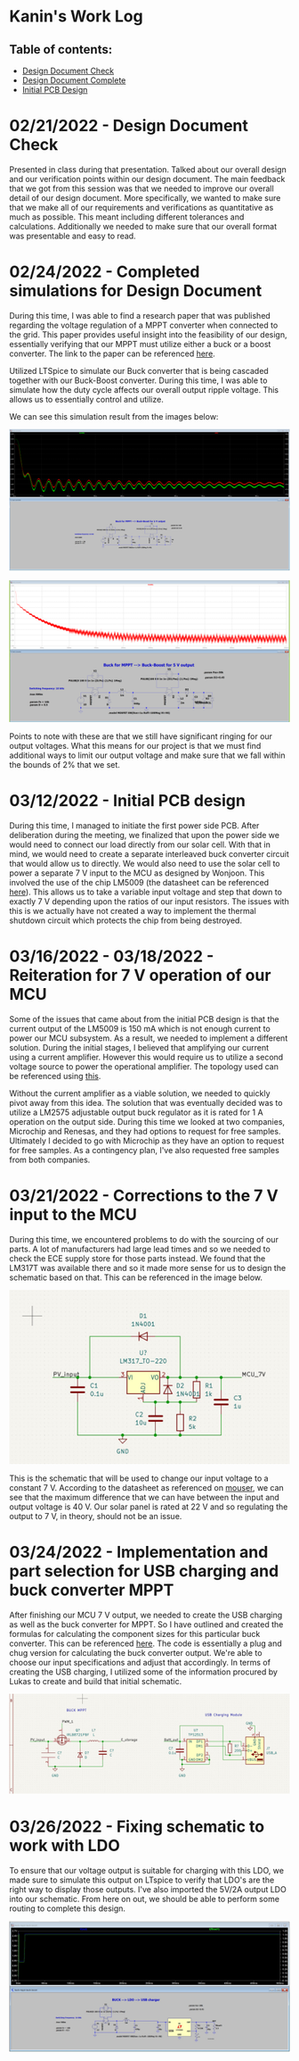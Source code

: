 # Kanin's Work Log

## Table of contents:
- [Design Document Check](#designdoccheck)
- [Design Document Complete](#designdocfull)
- [Initial PCB Design](#initialPCB)

# 02/21/2022 - Design Document Check <a name="designdoccheck"></a>

Presented in class during that presentation. Talked about our overall design and our verification points within our design document. The main feedback that we got from this session was that we needed to improve our overall detail of our design document. More specifically, we wanted to make sure that we make all of our requirements and verifications as quantitative as much as possible. This meant including different tolerances and calculations. Additionally we needed to make sure that our overall format was presentable and easy to read.

# 02/24/2022 - Completed simulations for Design Document<a name="designdocfull"></a>

During this time, I was able to find a research paper that was published regarding the voltage regulation of a MPPT converter when connected to the grid. This paper provides useful insight into the feasibility of our design, essentially verifying that our MPPT must utilize either a buck or a boost converter. The link to the paper can be referenced [here](https://www.sciencedirect.com/science/article/pii/S0378779618304085?via%3Dihub).

Utilized LTSpice to simulate our Buck converter that is being cascaded together with our Buck-Boost converter. During this time, I was able to simulate how the duty cycle affects our overall output ripple voltage. This allows us to essentially control and utilize. 

We can see this simulation result from the images below:

![](../../Simulation/output-buck-mppt-buck-boost.png)

![](../../Simulation/output-zener-diode-voltage-regulator.png)

Points to note with these are that we still have significant ringing for our output voltages. What this means for our project is that we must find additional ways to limit our output voltage and make sure that we fall within the bounds of 2% that we set.

# 03/12/2022 - Initial PCB design<a name="initialPCB"></a>

During this time, I managed to initiate the first power side PCB. After deliberation during the meeting, we finalized that upon the power side we would need to connect our load directly from our solar cell. With that in mind, we would need to create a separate interleaved buck converter circuit that would allow us to directly. We would also need to use the solar cell to power a separate 7 V input to the MCU as designed by Wonjoon. This involved the use of the chip LM5009 (the datasheet can be referenced [here](../../Resources/LM5009_datasheet.pdf)). This allows us to take a variable input voltage and step that down to exactly 7 V depending upon the ratios of our input resistors. The issues with this is we actually have not created a way to implement the thermal shutdown circuit which protects the chip from being destroyed.

# 03/16/2022 - 03/18/2022 - Reiteration for 7 V operation of our MCU

Some of the issues that came about from the initial PCB design is that the current output of the LM5009 is 150 mA which is not enough current to power our MCU subsystem. As a result, we needed to implement a different solution. During the initial stages, I believed that amplifying our current using a current amplifier. However this would require us to utilize a second voltage source to power the operational amplifier. The topology used can be referenced using [this](https://electronics.stackexchange.com/questions/228148/how-to-design-current-amplifier-circuit-to-amplify-the-signal-current-to-1a).

Without the current amplifier as a viable solution, we needed to quickly pivot away from this idea. The solution that was eventually decided was to utilize a LM2575 adjustable output buck regulator as it is rated for 1 A operation on the output side. During this time we looked at two companies, Microchip and Renesas, and they had options to request for free samples. Ultimately I decided to go with Microchip as they have an option to request for free samples. As a contingency plan, I've also requested free samples from both companies.

# 03/21/2022 - Corrections to the 7 V input to the MCU

During this time, we encountered problems to do with the sourcing of our parts. A lot of manufacturers had large lead times and so we needed to check the ECE supply store for those parts instead. We found that the LM317T was available there and so it made more sense for us to design the schematic based on that. This can be referenced in the image below.

![](MCU_INPUT_7V.jpg)

This is the schematic that will be used to change our input voltage to a constant 7 V. According to the datasheet as referenced on [mouser](https://www.mouser.com/datasheet/2/389/cd00000455-1795522.pdf), we can see that the maximum difference that we can have between the input and output voltage is 40 V. Our solar panel is rated at 22 V and so regulating the output to 7 V, in theory, should not be an issue.

# 03/24/2022 - Implementation and part selection for USB charging and buck converter MPPT

After finishing our MCU 7 V output, we needed to create the USB charging as well as the buck converter for MPPT. So I have outlined and created the formulas for calculating the component sizes for this particular buck converter. This can be referenced [here](https://colab.research.google.com/drive/1b9fjIzCAx_Giu6asjYqOtdzP055kivm0?usp=sharing). The code is essentially a plug and chug version for calculating the buck converter output. We're able to choose our input specifications and adjust that accordingly. In terms of creating the USB charging, I utilized some of the information procured by Lukas to create and build that initial schematic.

![](BUCK_%26_USB_MODULE.jpg)

# 03/26/2022 - Fixing schematic to work with LDO

To ensure that our voltage output is suitable for charging with this LDO, we made sure to simulate this output on LTspice to verify that LDO's are the right way to display those outputs. I've also imported the 5V/2A output LDO into our schematic. From here on out, we should be able to perform some routing to complete this design.

![](BUCK-LDO-USBCHARGER-SIM.jpg)